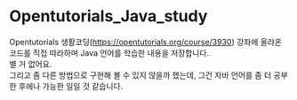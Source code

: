 # Opentutorials_Java_study
Opentutorials 생활코딩(https://opentutorials.org/course/3930) 강좌에 올라온 코드를 직접 따라하며 Java 언어를 학습한 내용을 저장합니다. \
별 거 없어요.\
그리고 좀 다른 방법으로 구현해 볼 수 있지 않을까 했는데, 그건 자바 언어를 좀 더 공부한 후에나 가능한 일일 것 같습니다.
